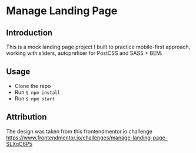 # Manage Landing Page

## Introduction
This is a mock landing page project I built to practice mobile-first approach, working with sliders, autoprefixer for PostCSS and SASS + BEM.

## Usage
- Clone the repo
- Run `$ npm install`
- Run `$ npm start`

## Attribution
The design was taken from this frontendmentor.io challenge https://www.frontendmentor.io/challenges/manage-landing-page-SLXqC6P5
